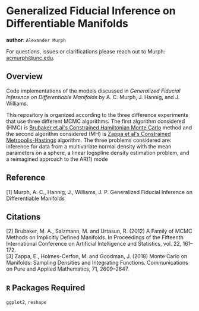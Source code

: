 Generalized Fiducial Inference on Differentiable Manifolds
========

**author**: `Alexander Murph`

For questions, issues or clarifications please reach out to Murph:
acmurph@unc.edu.

Overview
----

Code implementations of the models discussed in *Generalized Fiducial Inference on Differentiable Manifolds* by A. C. Murph, J. Hannig, and J. Williams.

This repository is organized according to the three difference experiments that use three different MCMC algorithms.  The first algorithm considered (HMC) is [Brubaker et al's Constrained Hamiltonian Monte Carlo](http://www.cs.toronto.edu/~mbrubake/projects/cmcmc/) method and the second algorithm considered (MH) is [Zappa et al's Constrained Metropolis-Hastings](https://onlinelibrary.wiley.com/doi/abs/10.1002/cpa.21783) algorithm.  The three problems considered are: inference for data from a multivariate normal density with the mean parameters on a sphere, a linear logspline density estimation problem, and a reimagined approach to the AR(1) mode

Reference
----
<a id="1">[1]</a> 
Murph, A. C., Hannig, J., Williams, J. P.  Generalized Fiducial Inference on Differentiable Manifolds

Citations
----
<a id="1">[2]</a> 
Brubaker, M. A., Salzmann, M. and Urtasun, R. (2012) A Family of MCMC Methods on Implicitly Defined
Manifolds. In Proceedings of the Fifteenth International Conference on Artificial Intelligence and Statistics, vol. 22, 161–172. <br>
<a id="1">[3]</a> 
Zappa, E., Holmes-Cerfon, M. and Goodman, J. (2018) Monte Carlo on Manifolds: Sampling Densities and Integrating Functions. Communications on Pure and Applied Mathematics, 71, 2609–2647.


`R` Packages Required
----
`ggplot2`, `reshape`